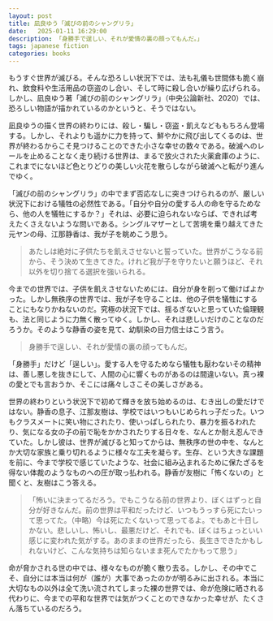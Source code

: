 ```yaml
---
layout: post
title: 凪良ゆう「滅びの前のシャングリラ」
date:   2025-01-11 16:29:00
description: 「身勝手で逞しい、それが愛情の裏の顔ってもんだ。」
tags: japanese fiction
categories: books
---
```


もうすぐ世界が滅びる。そんな恐ろしい状況下では、法も礼儀も世間体も脆く崩れ、飲食料や生活用品の窃盗のし合い、そして時に殺し合いが繰り広げられる。しかし、凪良ゆう著「滅びの前のシャングリラ」（中央公論新社、2020）では、恐ろしい物語が描かれているのかというと、そうではない。

凪良ゆうの描く世界の終わりには、殺し・騙し・窃盗・飢えなどももちろん登場する。しかし、それよりも遥かに力を持って、鮮やかに飛び出してくるのは、世界が終わるからこそ見つけることのできた小さな幸せの数々である。破滅へのレールを止めることなく走り続ける世界は、まるで放火された火薬倉庫のように、これまでにないほど色とりどりの美しい火花を散らしながら破滅へと転がり進んでゆく。

「滅びの前のシャングリラ」の中でまず否応なしに突きつけられるのが、厳しい状況下における犠牲の必然性である。「自分や自分の愛する人の命を守るためなら、他の人を犠牲にするか？」それは、必要に迫られないならば、できれば考えたくさえないような問いである。シングルマザーとして苦境を乗り越えてきた元ヤンの母、江那静香は、我が子を眺めこう思う。


<blockquote>
    あたしは絶対に子供たちを飢えさせないと誓っていた。世界がこうなる前から、そう決めて生きてきた。けれど我が子を守りたいと願うほど、それ以外を切り捨てる選択を強いられる。
</blockquote>

今までの世界では、子供を飢えさせないためには、自分が身を削って働けばよかった。しかし無秩序の世界では、我が子を守ることは、他の子供を犠牲にすることにもなりかねないのだ。究極の状況下では、揺るぎないと思っていた倫理観も、法と同じように力無く散ってゆく。しかし、それは悲しいだけのことなのだろうか。そのような静香の姿を見て、幼馴染の目力信士はこう言う。

<blockquote>
    身勝手で逞しい、それが愛情の裏の顔ってもんだ。
</blockquote>

「身勝手」だけど「逞しい」。愛する人を守るためなら犠牲も厭わないその精神は、善し悪しを抜きにして、人間の心に響くものがあるのは間違いない。真っ裸の愛とでも言おうか、そこには痛々しさこその美しさがある。

世界の終わりという状況下で初めて輝きを放ち始めるのは、むき出しの愛だけではない。静香の息子、江那友樹は、学校ではいつもいじめられっ子だった。いつもクラスメートに笑い物にされたり、使いっぱしられたり、暴力を振るわれたり、気になる女の子の前で恥をかかされたりする日々を、なんとか耐え忍んできていた。しかし彼は、世界が滅びると知ってからは、無秩序の世の中を、なんとか大切な家族と乗り切れるように様々な工夫を凝らす。生存、という大きな課題を前に、今まで学校で感じていたような、社会に組み込まれるために保たざるを得ない体裁のようなものへの圧が取っ払われる。静香が友樹に「怖くないの」と聞くと、友樹はこう答える。

<blockquote>
    「怖いに決まってるだろう。でもこうなる前の世界より、ぼくはずっと自分が好きなんだ。前の世界は平和だったけど、いつもうっすら死にたいって思ってた。（中略）今は死にたくないって思ってるよ。でもあと十日しかない。悲しいし、怖いし、最悪だけど、それでも、ぼくはちょっといい感じに変われた気がする。あのままの世界だったら、長生きできたかもしれないけど、こんな気持ちは知らないまま死んでたかもって思う」
</blockquote>

命が脅かされる世の中では、様々なものが脆く散り去る。しかし、その中でこそ、自分には本当は何が（誰が）大事であったのかが明るみに出される。本当に大切なもの以外は全て洗い流されてしまった裸の世界では、命が危険に晒される代わりに、今までの平和な世界では気がつくことのできなかった幸せが、たくさん落ちているのだろう。
